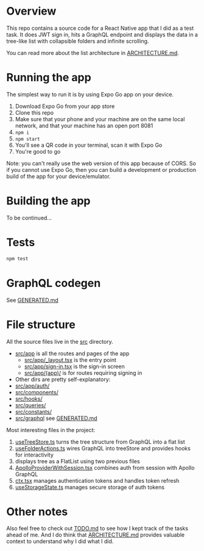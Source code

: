 # Overview

This repo contains a source code for a React Native app that I did as a test task.
It does JWT sign in, hits a GraphQL endpoint and displays the data in a tree-like list with collapsible folders and infinite scrolling.

You can read more about the list architecture in [ARCHITECTURE.md](/ARCHITECTURE.md).

# Running the app

The simplest way to run it is by using Expo Go app on your device.

1. Download Expo Go from your app store
1. Clone this repo
1. Make sure that your phone and your machine are on the same local network, and that your machine has an open port 8081
1. `npm i`
1. `npm start`
1. You'll see a QR code in your terminal, scan it with Expo Go
1. You're good to go

Note: you can't really use the web version of this app because of CORS. So if you cannot use Expo Go, then you can build a development or production build of the app for your device/emulator.

# Building the app

To be continued...

# Tests

```bash
npm test
```

# GraphQL codegen

See [GENERATED.md](/src/graphql/GENERATED.md)

# File structure

All the source files live in the [src](src/) directory.

- [src/app](/src/app/) is all the routes and pages of the app
    - [src/app/_layout.tsx](/src/app/_layout.tsx) is the entry point
    - [src/app/sign-in.tsx](/src/app/sign-in.tsx) is the sign-in screen
    - [src/app/(app)/](/src/app/(app)/) is for routes requiring signing in
- Other dirs are pretty self-explanatory:
- [src/app/auth/](/src/app/auth/)
- [src/components/](/src/components/)
- [src/hooks/](/src/hooks/)
- [src/queries/](/src/queries/)
- [src/constants/](/src/constants/)
- [src/graphql](/src/graphql) see [GENERATED.md](/src/graphql/GENERATED.md)

Most interesting files in the project:

1. [useTreeStore.ts](/src/hooks/useTreeStore.ts) turns the tree structure from GraphQL into a flat list
1. [useFolderActions.ts](/src/hooks/useFolderActions.ts) wires GraphQL into treeStore and provides hooks for interactivity
1. [](/src/components/TreeView.tsx) displays tree as a FlatList using two previous files
1. [ApolloProviderWithSession.tsx](/src/components/ApolloProviderWithSession.tsx) combines auth from session with Apollo GraphQL
1. [ctx.tsx](/src/auth/ctx.tsx) manages authentication tokens and handles token refresh
1. [useStorageState.ts](/src/auth/useStorageState.ts) manages secure storage of auth tokens

# Other notes

Also feel free to check out [TODO.md](/TODO.md) to see how I kept track of the tasks ahead of me. And I do think that [ARCHITECTURE.md](/ARCHITECTURE.md) provides valuable context to understand why I did what I did.
